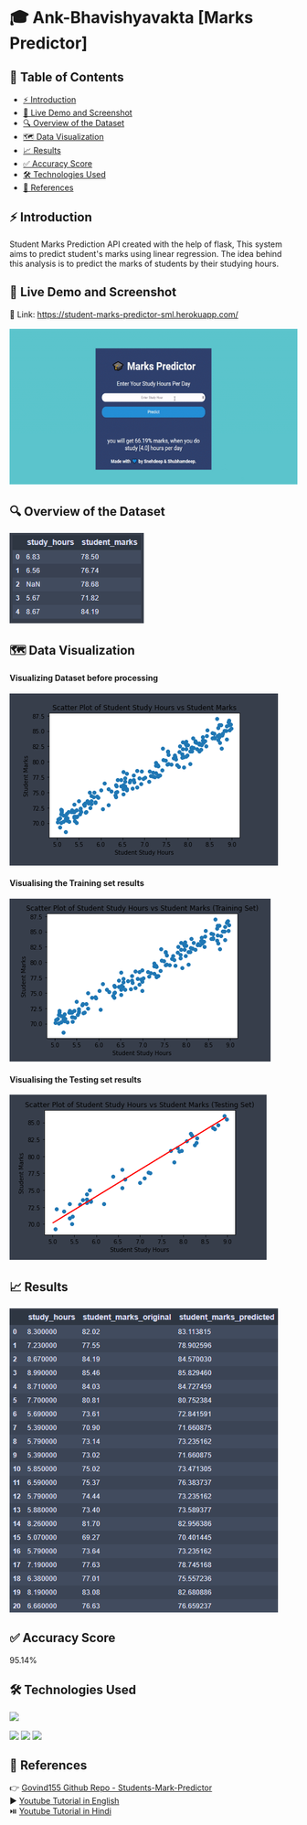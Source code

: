 # 🎓 Ank-Bhavishyavakta [Marks Predictor]

## 📝 Table of Contents
  * [⚡ Introduction](#-introduction)
  * [🚀 Live Demo and Screenshot](#-live-demo-and-screenshot)
  * [🔍 Overview of the Dataset](#-overview-of-the-dataset)
  * [🗺️ Data Visualization](#%EF%B8%8F-data-visualization)
  * [📈 Results](#-results)
  * [✅ Accuracy Score](#-accuracy-score)
  * [🛠️ Technologies Used](#%EF%B8%8F-technologies-used)
  * [🔗 References](#-references)
  
## ⚡ Introduction
Student Marks Prediction API created with the help of flask, This system aims to predict student's marks using linear regression. The idea behind this analysis is to predict the marks of students by their studying hours. <br/>

## 🚀 Live Demo and Screenshot
🔗 Link: https://student-marks-predictor-sml.herokuapp.com/   <br/><br/>
[![2](https://raw.githubusercontent.com/TheDudeThatCode/Ank-Bhavishyavakta/main/static/Images/Live-Demo.gif?token=AJ5N6V6DCSZPV7UNDGYLHWDAS7HFI)](https://student-marks-predictor-sml.herokuapp.com/)

## 🔍 Overview of the Dataset
![4](https://raw.githubusercontent.com/TheDudeThatCode/Ank-Bhavishyavakta/main/static/Images/Dataset-head.png?token=AJ5N6VYHRRZWGB7H7WV4FQDAS66UK)

## 🗺️ Data Visualization

#### Visualizing Dataset before processing
![5](https://raw.githubusercontent.com/TheDudeThatCode/Ank-Bhavishyavakta/main/static/Images/Visualizing-Dataset-before-processing.png?token=AJ5N6VZCJUZGKPJJICQOPC3AS66XI)

#### Visualising the Training set results
![6](https://raw.githubusercontent.com/TheDudeThatCode/Ank-Bhavishyavakta/main/static/Images/Visualising-Training-set-results.png?token=AJ5N6V64LXX4KBESDNXZTILAS66ZQ)

#### Visualising the Testing set results
![7](https://raw.githubusercontent.com/TheDudeThatCode/Ank-Bhavishyavakta/main/static/Images/Visualising-Testing-set-results.png?token=AJ5N6VYFOPG4BBMXAKUGZHLAS6626)

## 📈 Results
![8](https://raw.githubusercontent.com/TheDudeThatCode/Ank-Bhavishyavakta/main/static/Images/Results.png?token=AJ5N6V3S3UOKHQIY3WQS5GTAS6644)

## ✅ Accuracy Score
95.14%

## 🛠️ Technologies Used

![](https://forthebadge.com/images/badges/made-with-python.svg)

[<img target="_blank" src="https://flask.palletsprojects.com/en/1.1.x/_images/flask-logo.png" width=170>](https://flask.palletsprojects.com/en/1.1.x/) [<img target="_blank" src="https://number1.co.za/wp-content/uploads/2017/10/gunicorn_logo-300x85.png" width=280>](https://gunicorn.org) [<img target="_blank" src="https://scikit-learn.org/stable/_static/scikit-learn-logo-small.png" width=200>](https://scikit-learn.org/stable/) 


## 🔗 References
👉 [Govind155 Github Repo - Students-Mark-Predictor](https://github.com/Govind155/Students-Mark-Predictor) <br/>
▶️ [Youtube Tutorial in English](https://youtu.be/pMIwu5FwJ78) <br/>
⏯️ [Youtube Tutorial in Hindi](https://youtu.be/U_oJqcyc0eI)